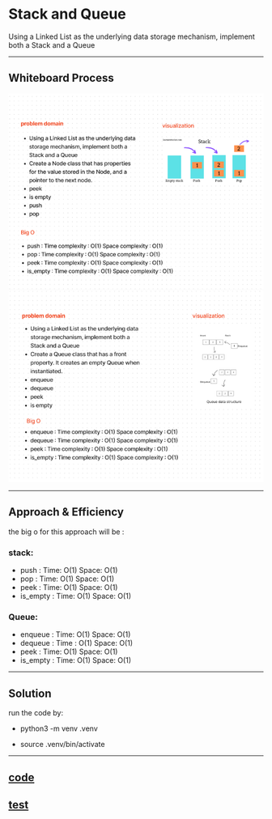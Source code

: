 # Stack and Queue

Using a Linked List as the underlying data storage mechanism, implement both a Stack and a Queue

---

## Whiteboard Process

![Whiteboard_stack](./stack.png)
![Whiteboard_Queue](./queue.png)

---

## Approach & Efficiency

the big o for this approach will be :

### stack:

- push : Time: O(1) Space: O(1)
- pop : Time: O(1) Space: O(1)
- peek : Time: O(1) Space: O(1)
- is_empty : Time: O(1) Space: O(1)

### Queue:

- enqueue : Time: O(1) Space: O(1)
- dequeue : Time  : O(1) Space: O(1)
- peek : Time: O(1) Space: O(1)
- is_empty : Time: O(1) Space: O(1)

---

## Solution

run the code by:

- python3 -m venv .venv

- source .venv/bin/activate


---

## [code](./stack_and_queue.py)

## [test](./tests/test_stack_and_queue.py)

